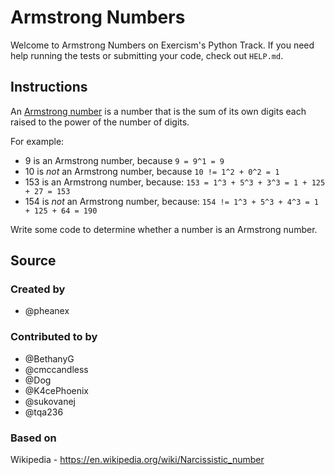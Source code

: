 # Armstrong Numbers

Welcome to Armstrong Numbers on Exercism's Python Track.
If you need help running the tests or submitting your code, check out `HELP.md`.



## Instructions

An [Armstrong number][armstrong-number] is a number that is the sum of its own digits each raised to the power of the number of digits.

For example:

- 9 is an Armstrong number, because `9 = 9^1 = 9`
- 10 is _not_ an Armstrong number, because `10 != 1^2 + 0^2 = 1`
- 153 is an Armstrong number, because: `153 = 1^3 + 5^3 + 3^3 = 1 + 125 + 27 = 153`
- 154 is _not_ an Armstrong number, because: `154 != 1^3 + 5^3 + 4^3 = 1 + 125 + 64 = 190`

Write some code to determine whether a number is an Armstrong number.

[armstrong-number]: https://en.wikipedia.org/wiki/Narcissistic_number

## Source

### Created by

- @pheanex

### Contributed to by

- @BethanyG
- @cmccandless
- @Dog
- @K4cePhoenix
- @sukovanej
- @tqa236

### Based on

Wikipedia - https://en.wikipedia.org/wiki/Narcissistic_number